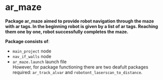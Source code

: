 # ar_maze
**Package ar_maze aimed to provide robot navigation through the maze with ar tags. In the beginning robot is given by a list of ar tags. Reaching them one by one, robot successfully completes the maze.**

**Package consists of**:
- `main_project` node
- `nav_if_walls` node
- `ar_maze.launch` launch file</br>
However, for package functioning there are two deafult packages required: `ar_track_alvar` and `robotont_laserscan_to_distance`.
